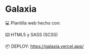 # Galaxia

💻 Plantilla web hecho con: 
  
⌨️ HTML5 y SASS (SCSS)

📦 DEPLOY: https://galaxia.vercel.app/
